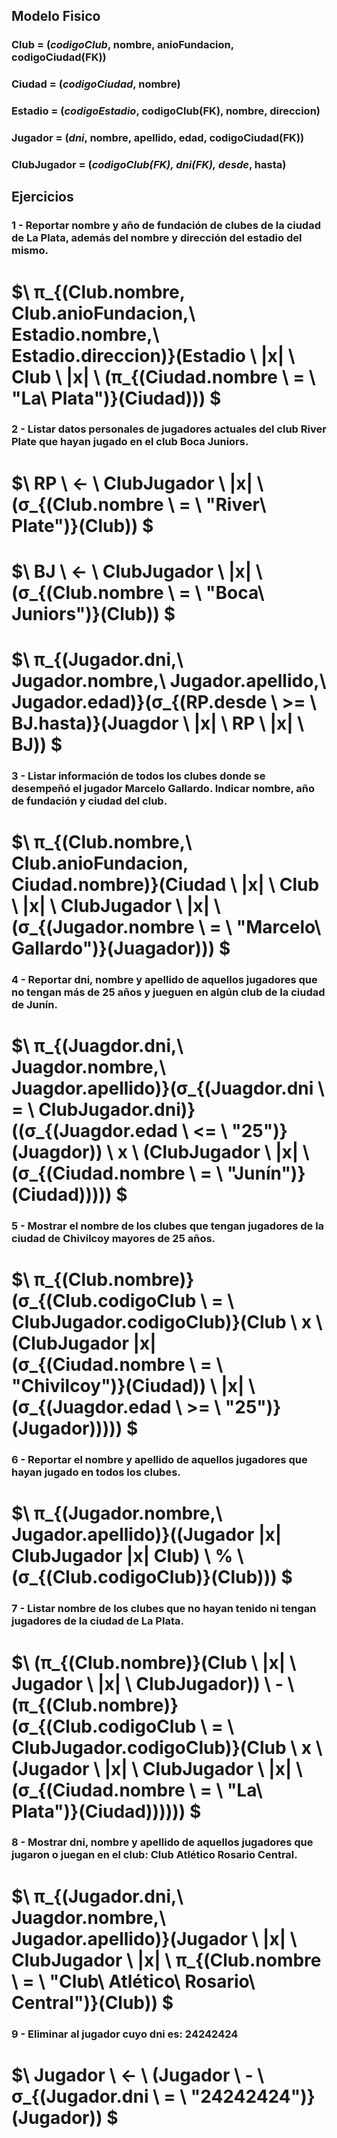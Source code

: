 ## Modelo Fisico
### Club = (*codigoClub*, nombre, anioFundacion, codigoCiudad(FK))
### Ciudad = (*codigoCiudad*, nombre)
### Estadio = (*codigoEstadio*, codigoClub(FK), nombre, direccion)
### Jugador = (*dni*, nombre, apellido, edad, codigoCiudad(FK))
### ClubJugador = (*codigoClub(FK), dni(FK), desde*, hasta)

## Ejercicios

### 1 - Reportar nombre y año de fundación de clubes de la ciudad de La Plata, además del nombre y dirección del estadio del mismo.

# $\ π_{(Club.nombre, Club.anioFundacion,\ Estadio.nombre,\ Estadio.direccion)}(Estadio \ |x| \ Club \ |x| \ (π_{(Ciudad.nombre \ = \ "La\ Plata")}(Ciudad))) $

### 2 - Listar datos personales de jugadores actuales del club River Plate que hayan jugado en el club Boca Juniors.

# $\ RP \ ← \ ClubJugador \ |x| \ (σ_{(Club.nombre \ = \ "River\ Plate")}(Club)) $
# $\ BJ \ ← \ ClubJugador \ |x| \ (σ_{(Club.nombre \ = \ "Boca\ Juniors")}(Club)) $
# $\ π_{(Jugador.dni,\ Jugador.nombre,\ Jugador.apellido,\ Jugador.edad)}(σ_{(RP.desde \ >= \ BJ.hasta)}(Juagdor \ |x| \ RP \ |x| \ BJ)) $

### 3 - Listar información de todos los clubes donde se desempeñó el jugador Marcelo Gallardo. Indicar nombre, año de fundación y ciudad del club.

# $\ π_{(Club.nombre,\ Club.anioFundacion, Ciudad.nombre)}(Ciudad \ |x| \ Club \ |x| \ ClubJugador \ |x| \ (σ_{(Jugador.nombre \ = \ "Marcelo\ Gallardo")}(Juagador))) $

### 4 - Reportar dni, nombre y apellido de aquellos jugadores que no tengan más de 25 años y jueguen en algún club de la ciudad de Junín.

# $\ π_{(Juagdor.dni,\ Juagdor.nombre,\ Juagdor.apellido)}(σ_{(Juagdor.dni \ = \ ClubJugador.dni)}((σ_{(Juagdor.edad \ <= \ "25")}(Juagdor)) \ x \ (ClubJugador \ |x| \ (σ_{(Ciudad.nombre \ = \ "Junín")}(Ciudad))))) $

### 5 - Mostrar el nombre de los clubes que tengan jugadores de la ciudad de Chivilcoy mayores de 25 años.

# $\ π_{(Club.nombre)}(σ_{(Club.codigoClub \ = \ ClubJugador.codigoClub)}(Club \ x \ (ClubJugador |x| (σ_{(Ciudad.nombre \ = \ "Chivilcoy")}(Ciudad)) \ |x| \ (σ_{(Juagdor.edad \ >= \ "25")}(Jugador))))) $

### 6 - Reportar el nombre y apellido de aquellos jugadores que hayan jugado en todos los clubes.

# $\ π_{(Jugador.nombre,\ Jugador.apellido)}((Jugador |x| ClubJugador |x| Club) \ % \ (σ_{(Club.codigoClub)}(Club))) $

### 7 - Listar nombre de los clubes que no hayan tenido ni tengan jugadores de la ciudad de La Plata.

# $\ (π_{(Club.nombre)}(Club \ |x| \ Jugador \ |x| \ ClubJugador)) \ - \ (π_{(Club.nombre)}(σ_{(Club.codigoClub \ = \ ClubJugador.codigoClub)}(Club \ x \ (Jugador \ |x| \ ClubJugador \ |x| \ (σ_{(Ciudad.nombre \ = \ "La\ Plata")}(Ciudad)))))) $

### 8 - Mostrar dni, nombre y apellido de aquellos jugadores que jugaron o juegan en el club: Club Atlético Rosario Central.

# $\ π_{(Jugador.dni,\ Juagdor.nombre,\ Jugador.apellido)}(Jugador \ |x| \ ClubJugador \ |x| \ π_{(Club.nombre \ = \ "Club\ Atlético\ Rosario\ Central")}(Club)) $

### 9 - Eliminar al jugador cuyo dni es: 24242424

# $\ Jugador \ ← \ (Jugador \ - \ σ_{(Jugador.dni \ = \ "24242424")}(Jugador)) $

